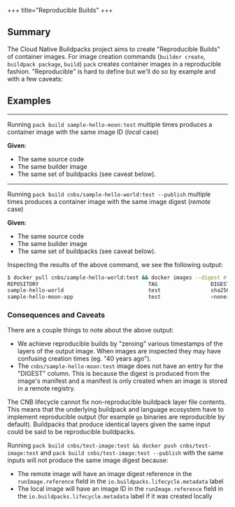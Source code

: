 +++
title="Reproducible Builds"
+++

## Summary
The Cloud Native Buildpacks project aims to create "Reproducible Builds" of container images. For image creation commands (`builder create`, `buildpack package`, `build`) `pack` creates container images in a reproducible fashion. "Reproducible" is hard to define but we'll do so by example and with a few caveats:

<!--more-->

## Examples
---
Running `pack build sample-hello-moon:test` multiple times produces a container image with the same image ID (*local* case)

**Given**:
- The same source code
- The same builder image
- The same set of buildpacks (see caveat below).

---
Running `pack build cnbs/sample-hello-world:test --publish` multiple times produces a container image with the same image digest (*remote* case)

**Given**:
- The same source code
- The same builder image
- The same set of buildpacks (see caveat below).

Inspecting the results of the above command, we see the following output:

```bash
$ docker pull cnbs/sample-hello-world:test && docker images --digest # Pull remotely created image and view IDs and Digests
REPOSITORY                                   TAG                 DIGEST                                                                    IMAGE ID            CREATED             SIZE
sample-hello-world                           test                sha256:9e3cfea3f90fb4fbbe855a2cc9ce505087ae10d6805cfcb44bd67a4b72628641   597c49cae461        40 years ago        95.2MB
sample-hello-moon-app                        test                <none>                                                                    86aab15e22b8        40 years ago        43MB
```

### Consequences and Caveats

There are a couple things to note about the above output:
- We achieve reproducible builds by "zeroing" various timestamps of the layers of the output image. When images are inspected they may have confusing creation times (eg. "40 years ago").
- The `cnbs/sample-hello-moon:test` image does not have an entry for the "DIGEST" column. This is because the digest is produced from the image's manifest and a manifest is only created when an image is stored in a remote registry.

The CNB lifecycle cannot fix non-reproducible buildpack layer file contents. This means that the underlying buildpack and language ecosystem have to implement reproducible output (for example `go` binaries are reproducible by default). Buildpacks that produce identical layers given the same input could be said to be reproducible buildpacks.

Running `pack build cnbs/test-image:test && docker push cnbs/test-image:test` and `pack build cnbs/test-image:test --publish` with the same inputs will not produce the same image digest because:
- The remote image will have an image digest reference in the `runImage.reference` field in the `io.buildpacks.lifecycle.metadata` label
- The local image will have an image ID in the `runImage.reference` field in the `io.buildpacks.lifecycle.metadata` label if it was created locally

